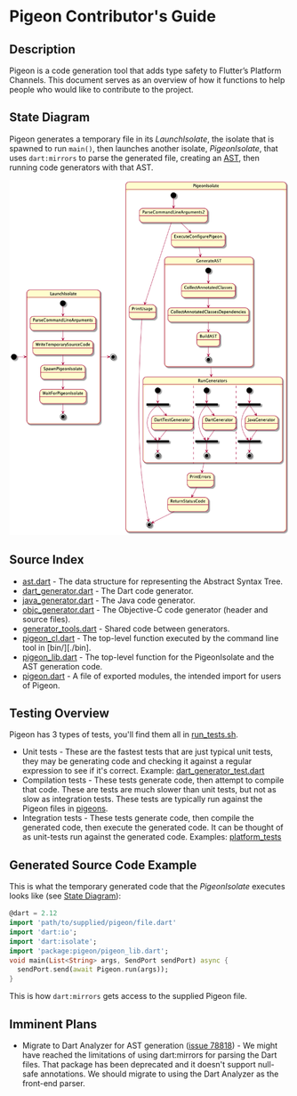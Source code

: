 # Pigeon Contributor's Guide

## Description

Pigeon is a code generation tool that adds type safety to Flutter’s Platform
Channels.  This document serves as an overview of how it functions to help
people who would like to contribute to the project.

## State Diagram

Pigeon generates a temporary file in its _LaunchIsolate_, the isolate that is
spawned to run `main()`, then launches another isolate, _PigeonIsolate_, that
uses `dart:mirrors` to parse the generated file, creating an
[AST](https://en.wikipedia.org/wiki/Abstract_syntax_tree), then running code
generators with that AST.

![State Diagram](./doc/pigeon_state.png)

## Source Index

* [ast.dart](./lib/ast.dart) - The data structure for representing the Abstract Syntax Tree.
* [dart_generator.dart](./lib/dart_generator.dart) - The Dart code generator.
* [java_generator.dart](./lib/java_generator.dart) - The Java code generator.
* [objc_generator.dart](./lib/objc_generator.dart) - The Objective-C code
  generator (header and source files).
* [generator_tools.dart](./lib/generator_tools.dart) - Shared code between generators.
* [pigeon_cl.dart](./lib/pigeon_cl.dart) - The top-level function executed by
  the command line tool in [bin/][./bin].
* [pigeon_lib.dart](./lib/pigeon_lib.dart) - The top-level function for the
  PigeonIsolate and the AST generation code.
* [pigeon.dart](./lib/pigeon.dart) - A file of exported modules, the intended
  import for users of Pigeon.

## Testing Overview

Pigeon has 3 types of tests, you'll find them all in [run_tests.sh](./run_tests.sh).

* Unit tests - These are the fastest tests that are just typical unit tests,
  they may be generating code and checking it against a regular expression to
  see if it's correct.  Example:
  [dart_generator_test.dart](./test/dart_generator_test.dart)
* Compilation tests -  These tests generate code, then attempt to compile that
  code.  These are tests are much slower than unit tests, but not as slow as
  integration tests.  These tests are typically run against the Pigeon files in
  [pigeons](./pigeons).
* Integration tests - These tests generate code, then compile the generated
  code, then execute the generated code.  It can be thought of as unit-tests run
  against the generated code.  Examples: [platform_tests](./platform_tests)

## Generated Source Code Example

This is what the temporary generated code that the _PigeonIsolate_ executes
looks like (see [State Diagram](#state-diagram)):

```dart
@dart = 2.12
import 'path/to/supplied/pigeon/file.dart'
import 'dart:io';
import 'dart:isolate';
import 'package:pigeon/pigeon_lib.dart';
void main(List<String> args, SendPort sendPort) async {
  sendPort.send(await Pigeon.run(args));
}
```

This is how `dart:mirrors` gets access to the supplied Pigeon file.

## Imminent Plans

* Migrate to Dart Analyzer for AST generation ([issue
  78818](https://github.com/flutter/flutter/issues/78818)) - We might have
  reached the limitations of using dart:mirrors for parsing the Dart files.
  That package has been deprecated and it doesn't support null-safe annotations.
  We should migrate to using the Dart Analyzer as the front-end parser.
